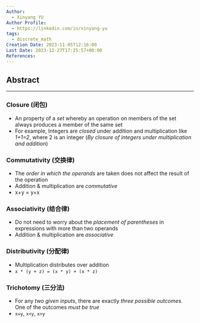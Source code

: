 ```yaml
---
Author:
  - Xinyang YU
Author Profile:
  - https://linkedin.com/in/xinyang-yu
tags:
  - discrete_math
Creation Date: 2023-11-05T12:16:00
Last Date: 2023-12-27T17:25:57+08:00
References: 
---
```

## Abstract
---
### Closure (闭包)
- An property of a *set* whereby an operation on members of the set always produces a member of the same set
- For example, Integers are *closed* under addition and multiplication like *1+1=2*, where 2 is an integer (*By  closure of integers under multiplication and addition*)
### Commutativity (交换律)
- The *order in which the operands* are taken does not affect the result of the operation
- Addition & multiplication are *commutative*
- x+y = y+x
### Associativity (结合律)
- Do not need to worry about the *placement of parentheses* in expressions with more than two operands
- Addition & multiplication are *associative*
### Distributivity (分配律)
- Multiplication distributes over addition
- ```x * (y + z) = (x * y) + (x * z)```
### Trichotomy (三分法)
- For any *two given inputs*, there are exactly *three possible outcomes*. One of the outcomes *must be true*
- `x=y`, `x<y`, `x>y`